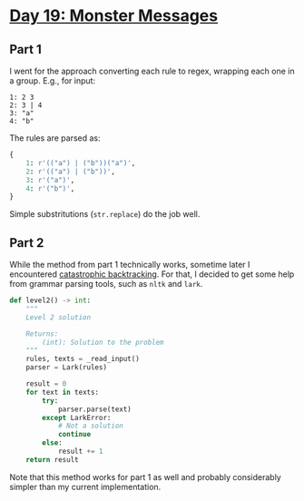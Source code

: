 # [Day 19: Monster Messages](https://adventofcode.com/2020/day/19)

## Part 1

I  went for the approach converting each rule to regex, wrapping each one in a
group. E.g., for input:

```text
1: 2 3
2: 3 | 4
3: "a"
4: "b"
```

The rules are parsed as:

```py
{
    1: r'(("a") | ("b"))("a")',
    2: r'(("a") | ("b"))',
    3: r'("a")',
    4: r'("b")',
}
```

Simple substritutions (`str.replace`) do the job well.

## Part 2

While the method from part 1 technically works, sometime later I encountered
[catastrophic backtracking](https://www.regular-expressions.info/catastrophic.html).
For that, I decided to get some help from grammar parsing tools, such as `nltk`
and `lark`.

```py
def level2() -> int:
    """
    Level 2 solution

    Returns:
        (int): Solution to the problem
    """
    rules, texts = _read_input()
    parser = Lark(rules)

    result = 0
    for text in texts:
        try:
            parser.parse(text)
        except LarkError:
            # Not a solution
            continue
        else:
            result += 1
    return result
```

Note that this method works for part 1 as well and probably considerably
simpler than my current implementation.
